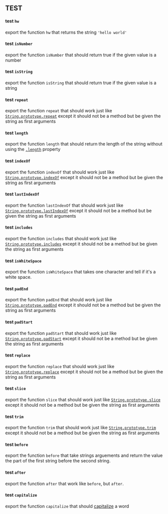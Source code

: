 ## TEST
#### test `hw`
export the function `hw` that returns the string `'hello world'`

#### test `isNumber`
export the function `isNumber` that should return true if the given value is
a number

#### test `isString`
export the function `isString` that should return true if the given value is
a string

#### test `repeat`
export the function `repeat` that should work just like
[`String.prototype.repeat`](https://developer.mozilla.org/en-US/docs/Web/JavaScript/Reference/Global_Objects/String/repeat)
except it should not be a method but be given the string as first arguments

#### test `length`
export the function `length` that should return the length of the string without
using the [`.length`](https://developer.mozilla.org/en-US/docs/Web/JavaScript/Reference/Global_Objects/String/length) property

#### test `indexOf`
export the function `indexOf` that should work just like
[`String.prototype.indexOf`](https://developer.mozilla.org/en-US/docs/Web/JavaScript/Reference/Global_Objects/String/indexOf)
except it should not be a method but be given the string as first arguments

#### test `lastIndexOf`
export the function `lastIndexOf` that should work just like
[`String.prototype.lastIndexOf`](https://developer.mozilla.org/en-US/docs/Web/JavaScript/Reference/Global_Objects/String/lastIndexOf)
except it should not be a method but be given the string as first arguments

#### test `includes`
export the function `includes` that should work just like
[`String.prototype.includes`](https://developer.mozilla.org/en-US/docs/Web/JavaScript/Reference/Global_Objects/String/includes)
except it should not be a method but be given the string as first arguments

#### test `isWhiteSpace`
export the function `isWhiteSpace` that takes one character and tell if it's a 
white space.

#### test `padEnd`
export the function `padEnd` that should work just like
[`String.prototype.padEnd`](https://developer.mozilla.org/en-US/docs/Web/JavaScript/Reference/Global_Objects/String/padEnd)
except it should not be a method but be given the string as first arguments

#### test `padStart`
export the function `padStart` that should work just like
[`String.prototype.padStart`](https://developer.mozilla.org/en-US/docs/Web/JavaScript/Reference/Global_Objects/String/padStart)
except it should not be a method but be given the string as first arguments

#### test `replace`
export the function `replace` that should work just like
[`String.prototype.replace`](https://developer.mozilla.org/en-US/docs/Web/JavaScript/Reference/Global_Objects/String/replace)
except it should not be a method but be given the string as first arguments

#### test `slice`
export the function `slice` that should work just like
[`String.prototype.slice`](https://developer.mozilla.org/en-US/docs/Web/JavaScript/Reference/Global_Objects/String/slice)
except it should not be a method but be given the string as first arguments

#### test `trim`
export the function `trim` that should work just like
[`String.prototype.trim`](https://developer.mozilla.org/en-US/docs/Web/JavaScript/Reference/Global_Objects/String/trim)
except it should not be a method but be given the string as first arguments

#### test `before`
export the function `before` that take strings arguements and return the value
the part of the first string before the second string.

#### test `after`
export the function `after` that work like `before`, but `after`.

#### test `capitalize`
export the function `capitalize` that should [capitalize](http://www.grammarbook.com/punctuation/capital.asp) a word

